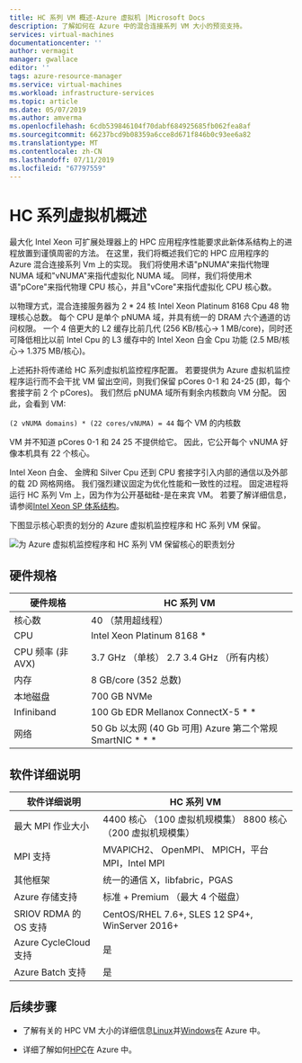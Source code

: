 ```yaml
---
title: HC 系列 VM 概述-Azure 虚拟机 |Microsoft Docs
description: 了解如何在 Azure 中的混合连接系列 VM 大小的预览支持。
services: virtual-machines
documentationcenter: ''
author: vermagit
manager: gwallace
editor: ''
tags: azure-resource-manager
ms.service: virtual-machines
ms.workload: infrastructure-services
ms.topic: article
ms.date: 05/07/2019
ms.author: amverma
ms.openlocfilehash: 6cdb539846104f70dabf684925685fb062fea8af
ms.sourcegitcommit: 66237bcd9b08359a6cce8d671f846b0c93ee6a82
ms.translationtype: MT
ms.contentlocale: zh-CN
ms.lasthandoff: 07/11/2019
ms.locfileid: "67797559"
---
```

# <a name="hc-series-virtual-machine-overview"></a>HC 系列虚拟机概述

最大化 Intel Xeon 可扩展处理器上的 HPC 应用程序性能要求此新体系结构上的进程放置到谨慎周密的方法。 在这里，我们将概述我们它的 HPC 应用程序的 Azure 混合连接系列 Vm 上的实现。 我们将使用术语"pNUMA"来指代物理 NUMA 域和"vNUMA"来指代虚拟化 NUMA 域。 同样，我们将使用术语"pCore"来指代物理 CPU 核心，并且"vCore"来指代虚拟化 CPU 核心数。

以物理方式，混合连接服务器为 2 * 24 核 Intel Xeon Platinum 8168 Cpu 48 物理核心总数。 每个 CPU 是单个 pNUMA 域，并具有统一的 DRAM 六个通道的访问权限。 一个 4 倍更大的 L2 缓存比前几代 (256 KB/核心-> 1 MB/core)，同时还可降低相比以前 Intel Cpu 的 L3 缓存中的 Intel Xeon 白金 Cpu 功能 (2.5 MB/核心-> 1.375 MB/核心)。

上述拓扑将传递给 HC 系列虚拟机监控程序配置。 若要提供为 Azure 虚拟机监控程序运行而不会干扰 VM 留出空间，则我们保留 pCores 0-1 和 24-25 (即，每个套接字前 2 个 pCores)。 我们然后 pNUMA 域所有剩余内核数向 VM 分配。 因此，会看到 VM:

`(2 vNUMA domains) * (22 cores/vNUMA) = 44` 每个 VM 的内核数

VM 并不知道 pCores 0-1 和 24 25 不提供给它。 因此，它公开每个 vNUMA 好像本机具有 22 个核心。

Intel Xeon 白金、 金牌和 Silver Cpu 还到 CPU 套接字引入内部的通信以及外部的载 2D 网格网络。 我们强烈建议固定为优化性能和一致性的过程。 固定进程将运行 HC 系列 Vm 上，因为作为公开基础硅-是在来宾 VM。 若要了解详细信息，请参阅[Intel Xeon SP 体系结构](https://bit.ly/2RCYkiE)。

下图显示核心职责的划分的 Azure 虚拟机监控程序和 HC 系列 VM 保留。

![为 Azure 虚拟机监控程序和 HC 系列 VM 保留核心的职责划分](./media/hc-series-overview/segregation-cores.png)

## <a name="hardware-specifications"></a>硬件规格

| 硬件规格          | HC 系列 VM                     |
|----------------------------------|----------------------------------|
| 核心数                            | 40 （禁用超线程）                 |
| CPU                              | Intel Xeon Platinum 8168 *        |
| CPU 频率 (非 AVX)          | 3.7 GHz （单核） 2.7 3.4 GHz （所有内核） |
| 内存                           | 8 GB/core (352 总数)            |
| 本地磁盘                       | 700 GB NVMe                      |
| Infiniband                       | 100 Gb EDR Mellanox ConnectX-5 * * |
| 网络                          | 50 Gb 以太网 (40 Gb 可用) Azure 第二个常规 SmartNIC * * * |

## <a name="software-specifications"></a>软件详细说明

| 软件详细说明     | HC 系列 VM          |
|-----------------------------|-----------------------|
| 最大 MPI 作业大小            | 4400 核心 （100 虚拟机规模集） 8800 核心 （200 虚拟机规模集） |
| MPI 支持                 | MVAPICH2、 OpenMPI、 MPICH，平台 MPI，Intel MPI  |
| 其他框架       | 统一的通信 X，libfabric，PGAS |
| Azure 存储支持       | 标准 + Premium （最大 4 个磁盘） |
| SRIOV RDMA 的 OS 支持   | CentOS/RHEL 7.6+, SLES 12 SP4+, WinServer 2016+ |
| Azure CycleCloud 支持    | 是                         |
| Azure Batch 支持         | 是                         |

## <a name="next-steps"></a>后续步骤

* 了解有关的 HPC VM 大小的详细信息[Linux](https://docs.microsoft.com/azure/virtual-machines/linux/sizes-hpc)并[Windows](https://docs.microsoft.com/azure/virtual-machines/windows/sizes-hpc)在 Azure 中。

* 详细了解如何[HPC](https://docs.microsoft.com/azure/architecture/topics/high-performance-computing/)在 Azure 中。
